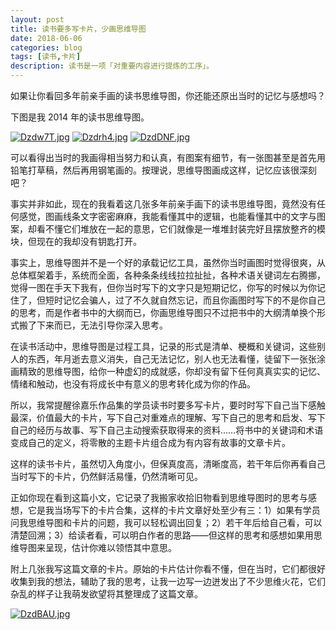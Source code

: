 ```yaml
---
layout: post
title: 读书要多写卡片，少画思维导图
date: 2018-06-06
categories: blog
tags: [读书,卡片]
description: 读书是一项「对重要内容进行提炼的工序」。
---
```



如果让你看回多年前亲手画的读书思维导图，你还能还原出当时的记忆与感想吗？

下图是我 2014 年的读书思维导图。



[![Dzdw7T.jpg](https://s3.ax1x.com/2020/12/07/Dzdw7T.jpg)](https://imgchr.com/i/Dzdw7T)
[![Dzdrh4.jpg](https://s3.ax1x.com/2020/12/07/Dzdrh4.jpg)](https://imgchr.com/i/Dzdrh4)
[![DzdDNF.jpg](https://s3.ax1x.com/2020/12/07/DzdDNF.jpg)](https://imgchr.com/i/DzdDNF)




可以看得出当时的我画得相当努力和认真，有图案有细节，有一张图甚至是首先用铅笔打草稿，然后再用钢笔画的。按理说，思维导图画成这样，记忆应该很深刻吧？

事实并非如此，现在的我看着这几张多年前亲手画下的读书思维导图，竟然没有任何感觉，图画线条文字密密麻麻，我能看懂其中的逻辑，也能看懂其中的文字与图案，却看不懂它们堆放在一起的意思，它们就像是一堆堆封装完好且摆放整齐的模块，但现在的我却没有钥匙打开。

事实上，思维导图并不是一个好的承载记忆工具，虽然你当时画图时觉得很爽，从总体框架着手，系统而全面，各种条条线线拉拉扯扯，各种术语关键词左右腾挪，觉得一图在手天下我有，但你当时写下的文字只是短期记忆，你写的时候以为你记住了，但短时记忆会骗人，过了不久就自然忘记，而且你画图时写下的不是你自己的思考，而是作者书中的大纲而已，你画思维导图只不过把书中的大纲清单换个形式搬了下来而已，无法引导你深入思考。

在读书活动中，思维导图是过程工具，记录的形式是清单、梗概和关键词，这些别人的东西，年月逝去意义消失，自己无法记忆，别人也无法看懂，徒留下一张张涂画精致的思维导图，给你一种虚幻的成就感，你却没有留下任何真真实实的记忆、情绪和触动，也没有将成长中有意义的思考转化成为你的作品。

所以，我常提醒徐嘉乐作品集的学员读书时要多写卡片，要时时写下自己当下感触最深，价值最大的卡片，写下自己对重难点的理解、写下自己的思考和启发、写下自己的经历与故事、写下自己主动搜索获取得来的资料……将书中的关键词和术语变成自己的定义，将零散的主题卡片组合成为有内容有故事的文章卡片。

这样的读书卡片，虽然切入角度小，但保真度高，清晰度高，若干年后你再看自己当时写下的卡片，仍然鲜活易懂，仍然清晰可见。

正如你现在看到这篇小文，它记录了我搬家收拾旧物看到思维导图时的思考与感想，它是我当场写下的卡片合集，这样的卡片文章好处至少有三：1）如果有学员问我思维导图和卡片的问题，我可以轻松调出回复；2）若干年后给自己看，可以清楚回溯；3）给读者看，可以明白作者的思路——但这样的思考和感想如果用思维导图来呈现，估计你难以领悟其中意思。

附上几张我写这篇文章的卡片。原始的卡片估计你看不懂，但在当时，它们都很好收集到我的想法，辅助了我的思考，让我一边写一边迸发出了不少思维火花，它们杂乱的样子让我萌发欲望将其整理成了这篇文章。


[![DzdBAU.jpg](https://s3.ax1x.com/2020/12/07/DzdBAU.jpg)](https://imgchr.com/i/DzdBAU)
